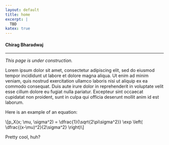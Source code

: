 ```yaml
---
layout: default
title: home
excerpt: |
  TBD
katex: true
---
```


#### **Chirag Bharadwaj**

----

_This page is under construction._

Lorem ipsum dolor sit amet, consectetur adipiscing elit, sed do eiusmod tempor incididunt ut labore et dolore magna aliqua. Ut enim ad minim veniam, quis nostrud exercitation ullamco laboris nisi ut aliquip ex ea commodo consequat. Duis aute irure dolor in reprehenderit in voluptate velit esse cillum dolore eu fugiat nulla pariatur. Excepteur sint occaecat cupidatat non proident, sunt in culpa qui officia deserunt mollit anim id est laborum.

Here is an example of an equation:

\\[p_X(x; \mu, \sigma^2) = \dfrac{1}{\sqrt{2\pi\sigma^2}} \exp \left( \dfrac{(x-\mu)^2}{2\sigma^2} \right)\\]

Pretty cool, huh?
